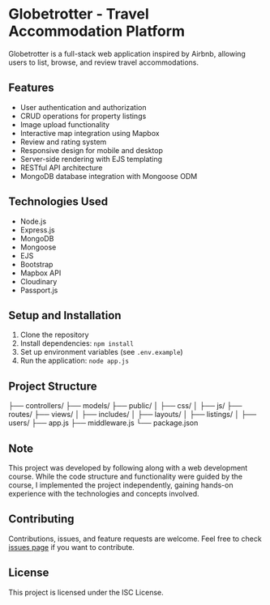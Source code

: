 # Globetrotter - Travel Accommodation Platform

Globetrotter is a full-stack web application inspired by Airbnb, allowing users to list, browse, and review travel accommodations.

## Features

- User authentication and authorization
- CRUD operations for property listings
- Image upload functionality
- Interactive map integration using Mapbox
- Review and rating system
- Responsive design for mobile and desktop
- Server-side rendering with EJS templating
- RESTful API architecture
- MongoDB database integration with Mongoose ODM

## Technologies Used

- Node.js
- Express.js
- MongoDB
- Mongoose
- EJS
- Bootstrap
- Mapbox API
- Cloudinary
- Passport.js

## Setup and Installation

1. Clone the repository
2. Install dependencies: `npm install`
3. Set up environment variables (see `.env.example`)
4. Run the application: `node app.js`

## Project Structure
├── controllers/
├── models/
├── public/
│ ├── css/
│ ├── js/
├── routes/
├── views/
│ ├── includes/
│ ├── layouts/
│ ├── listings/
│ ├── users/
├── app.js
├── middleware.js
└── package.json

## Note

This project was developed by following along with a web development course. While the code structure and functionality were guided by the course, I implemented the project independently, gaining hands-on experience with the technologies and concepts involved.

## Contributing

Contributions, issues, and feature requests are welcome. Feel free to check [issues page](https://github.com/yourusername/globetrotter/issues) if you want to contribute.

## License

This project is licensed under the ISC License.
